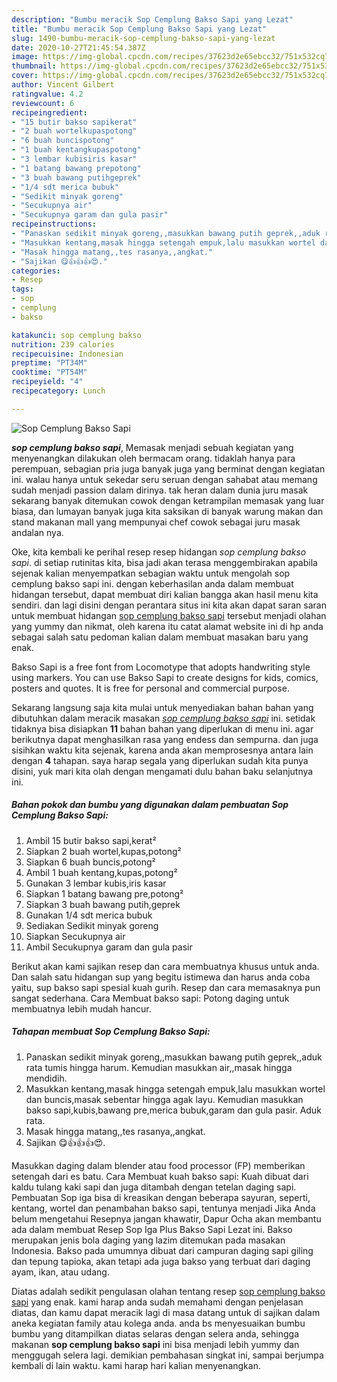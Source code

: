 ```yaml
---
description: "Bumbu meracik Sop Cemplung Bakso Sapi yang Lezat"
title: "Bumbu meracik Sop Cemplung Bakso Sapi yang Lezat"
slug: 1490-bumbu-meracik-sop-cemplung-bakso-sapi-yang-lezat
date: 2020-10-27T21:45:54.387Z
image: https://img-global.cpcdn.com/recipes/37623d2e65ebcc32/751x532cq70/sop-cemplung-bakso-sapi-foto-resep-utama.jpg
thumbnail: https://img-global.cpcdn.com/recipes/37623d2e65ebcc32/751x532cq70/sop-cemplung-bakso-sapi-foto-resep-utama.jpg
cover: https://img-global.cpcdn.com/recipes/37623d2e65ebcc32/751x532cq70/sop-cemplung-bakso-sapi-foto-resep-utama.jpg
author: Vincent Gilbert
ratingvalue: 4.2
reviewcount: 6
recipeingredient:
- "15 butir bakso sapikerat"
- "2 buah wortelkupaspotong"
- "6 buah buncispotong"
- "1 buah kentangkupaspotong"
- "3 lembar kubisiris kasar"
- "1 batang bawang prepotong"
- "3 buah bawang putihgeprek"
- "1/4 sdt merica bubuk"
- "Sedikit minyak goreng"
- "Secukupnya air"
- "Secukupnya garam dan gula pasir"
recipeinstructions:
- "Panaskan sedikit minyak goreng,,masukkan bawang putih geprek,,aduk rata tumis hingga harum. Kemudian masukkan air,,masak hingga mendidih."
- "Masukkan kentang,masak hingga setengah empuk,lalu masukkan wortel dan buncis,masak sebentar hingga agak layu. Kemudian masukkan bakso sapi,kubis,bawang pre,merica bubuk,garam dan gula pasir. Aduk rata."
- "Masak hingga matang,,tes rasanya,,angkat."
- "Sajikan 😋👍👍👍😍."
categories:
- Resep
tags:
- sop
- cemplung
- bakso

katakunci: sop cemplung bakso 
nutrition: 239 calories
recipecuisine: Indonesian
preptime: "PT34M"
cooktime: "PT54M"
recipeyield: "4"
recipecategory: Lunch

---
```



![Sop Cemplung Bakso Sapi](https://img-global.cpcdn.com/recipes/37623d2e65ebcc32/751x532cq70/sop-cemplung-bakso-sapi-foto-resep-utama.jpg)

<b><i>sop cemplung bakso sapi</i></b>, Memasak menjadi sebuah kegiatan yang menyenangkan dilakukan oleh bermacam orang. tidaklah hanya para perempuan, sebagian pria juga banyak juga yang berminat dengan kegiatan ini. walau hanya untuk sekedar seru seruan dengan sahabat atau memang sudah menjadi passion dalam dirinya. tak heran dalam dunia juru masak sekarang banyak ditemukan cowok dengan ketrampilan memasak yang luar biasa, dan lumayan banyak juga kita saksikan di banyak warung makan dan stand makanan mall yang mempunyai chef cowok sebagai juru masak andalan nya.

Oke, kita kembali ke perihal resep resep hidangan <i>sop cemplung bakso sapi</i>. di setiap rutinitas kita, bisa jadi akan terasa menggembirakan apabila sejenak kalian menyempatkan sebagian waktu untuk mengolah sop cemplung bakso sapi ini. dengan keberhasilan anda dalam membuat hidangan tersebut, dapat membuat diri kalian bangga akan hasil menu kita sendiri. dan lagi disini dengan perantara situs ini kita akan dapat saran saran untuk membuat hidangan <u>sop cemplung bakso sapi</u> tersebut menjadi olahan yang yummy dan nikmat, oleh karena itu catat alamat website ini di hp anda sebagai salah satu pedoman kalian dalam membuat masakan baru yang enak.

Bakso Sapi is a free font from Locomotype that adopts handwriting style using markers. You can use Bakso Sapi to create designs for kids, comics, posters and quotes. It is free for personal and commercial purpose.


Sekarang langsung saja kita mulai untuk menyediakan bahan bahan yang dibutuhkan dalam meracik masakan <u><i>sop cemplung bakso sapi</i></u> ini. setidak tidaknya bisa disiapkan <b>11</b> bahan bahan yang diperlukan di menu ini. agar berikutnya dapat menghasilkan rasa yang endess dan sempurna. dan juga sisihkan waktu kita sejenak, karena anda akan memprosesnya antara lain dengan <b>4</b> tahapan. saya harap segala yang diperlukan sudah kita punya disini, yuk mari kita olah dengan mengamati dulu bahan baku selanjutnya ini.

<!--inarticleads1-->

##### Bahan pokok dan bumbu yang digunakan dalam pembuatan Sop Cemplung Bakso Sapi:

1. Ambil 15 butir bakso sapi,kerat²
1. Siapkan 2 buah wortel,kupas,potong²
1. Siapkan 6 buah buncis,potong²
1. Ambil 1 buah kentang,kupas,potong²
1. Gunakan 3 lembar kubis,iris kasar
1. Siapkan 1 batang bawang pre,potong²
1. Siapkan 3 buah bawang putih,geprek
1. Gunakan 1/4 sdt merica bubuk
1. Sediakan Sedikit minyak goreng
1. Siapkan Secukupnya air
1. Ambil Secukupnya garam dan gula pasir


Berikut akan kami sajikan resep dan cara membuatnya khusus untuk anda. Dan salah satu hidangan sup yang begitu istimewa dan harus anda coba yaitu, sup bakso sapi spesial kuah gurih. Resep dan cara memasaknya pun sangat sederhana. Cara Membuat bakso sapi: Potong daging untuk membuatnya lebih mudah hancur. 

<!--inarticleads2-->

##### Tahapan membuat Sop Cemplung Bakso Sapi:

1. Panaskan sedikit minyak goreng,,masukkan bawang putih geprek,,aduk rata tumis hingga harum. Kemudian masukkan air,,masak hingga mendidih.
1. Masukkan kentang,masak hingga setengah empuk,lalu masukkan wortel dan buncis,masak sebentar hingga agak layu. Kemudian masukkan bakso sapi,kubis,bawang pre,merica bubuk,garam dan gula pasir. Aduk rata.
1. Masak hingga matang,,tes rasanya,,angkat.
1. Sajikan 😋👍👍👍😍.


Masukkan daging dalam blender atau food processor (FP) memberikan setengah dari es batu. Cara Membuat kuah bakso sapi: Kuah dibuat dari kaldu tulang kaki sapi dan juga ditambah dengan tetelan daging sapi. Pembuatan Sop iga bisa di kreasikan dengan beberapa sayuran, seperti, kentang, wortel dan penambahan bakso sapi, tentunya menjadi Jika Anda belum mengetahui Resepnya jangan khawatir, Dapur Ocha akan membantu ada dalam membuat Resep Sop Iga Plus Bakso Sapi Lezat ini. Bakso merupakan jenis bola daging yang lazim ditemukan pada masakan Indonesia. Bakso pada umumnya dibuat dari campuran daging sapi giling dan tepung tapioka, akan tetapi ada juga bakso yang terbuat dari daging ayam, ikan, atau udang. 

Diatas adalah sedikit pengulasan olahan tentang resep <u>sop cemplung bakso sapi</u> yang enak. kami harap anda sudah memahami dengan penjelasan diatas, dan kamu dapat meracik lagi di masa datang untuk di sajikan dalam aneka kegiatan family atau kolega anda. anda bs menyesuaikan bumbu bumbu yang ditampilkan diatas selaras dengan selera anda, sehingga makanan <b>sop cemplung bakso sapi</b> ini bisa menjadi lebih yummy dan menggugah selera lagi. demikian pembahasan singkat ini, sampai berjumpa kembali di lain waktu. kami harap hari kalian menyenangkan.
